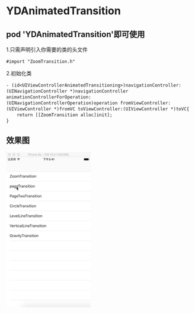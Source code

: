 # YDAnimatedTransition
## pod  'YDAnimatedTransition'即可使用<br>
1.只需声明引入你需要的类的头文件
```
#import "ZoomTransition.h"
```
2.初始化类
```
- (id<UIViewControllerAnimatedTransitioning>)navigationController:(UINavigationController *)navigationController animationControllerForOperation:(UINavigationControllerOperation)operation fromViewController:(UIViewController *)fromVC toViewController:(UIViewController *)toVC{
    return [[ZoomTransition alloc]init];
}
```
## 效果图
![单页翻页](https://github.com/HYDupup/YDAnimatedTransition/raw/master/image/单页翻页.gif)  
